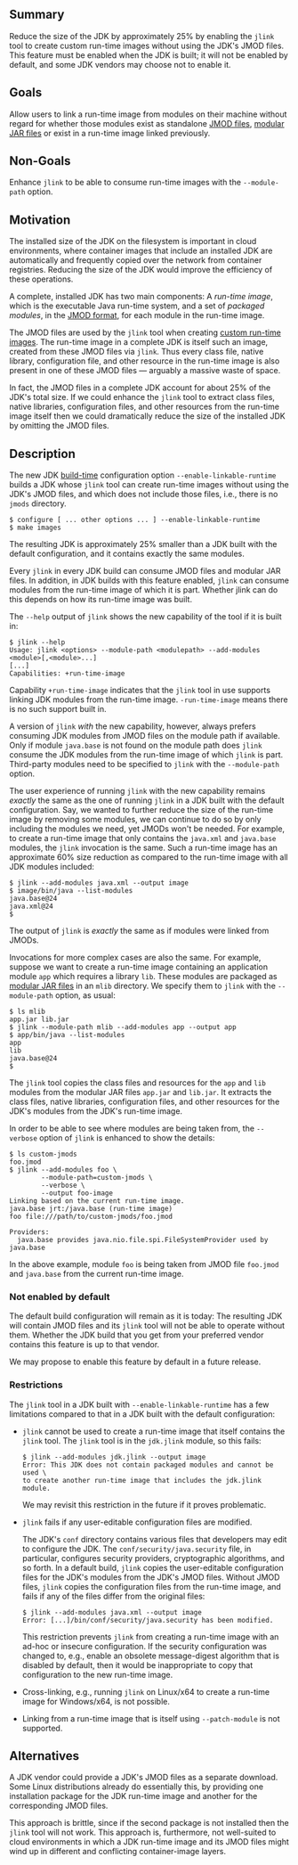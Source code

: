 Summary
-------

Reduce the size of the JDK by approximately 25% by enabling the `jlink` tool to
create custom run-time images without using the JDK's JMOD files. This feature
must be enabled when the JDK is built; it will not be enabled by default, and
some JDK vendors may choose not to enable it.

Goals
-----

Allow users to link a run-time image from modules on their machine without
regard for whether those modules exist as standalone [JMOD files](https://openjdk.org/jeps/261#Packaging:-JMOD-files),
[modular JAR files](https://docs.oracle.com/en/java/javase/23/docs/specs/jar/jar.html#modular-jar-files)
or exist in a run-time image linked previously.

Non-Goals
---------

Enhance `jlink` to be able to consume run-time images with the `--module-path`
option.

Motivation
----------

The installed size of the JDK on the filesystem is important in cloud
environments, where container images that include an installed JDK are
automatically and frequently copied over the network from container registries.
Reducing the size of the JDK would improve the efficiency of these operations.

A complete, installed JDK has two main components: A _run-time image_, which is
the executable Java run-time system, and a set of _packaged modules_, in the
[JMOD format](https://openjdk.org/jeps/261#Packaging:-JMOD-files), for each
module in the run-time image.

The JMOD files are used by the `jlink` tool when creating [custom run-time images](https://dev.java/learn/jlink/).
The run-time image in a complete JDK is
itself such an image, created from these JMOD files via `jlink`. Thus every
class file, native library, configuration file, and other resource in the
run-time image is also present in one of these JMOD files — arguably a massive
waste of space.

In fact, the JMOD files in a complete JDK account for about 25% of the JDK's
total size. If we could enhance the `jlink` tool to extract class files, native
libraries, configuration files, and other resources from the run-time image
itself then we could dramatically reduce the size of the installed JDK by
omitting the JMOD files.


Description
----------

The new JDK [build-time](https://openjdk.org/groups/build/doc/building.html)
configuration option `--enable-linkable-runtime` builds a JDK whose `jlink` tool
can create run-time images without using the JDK's JMOD files, and which does
not include those files, i.e., there is no `jmods` directory.

    $ configure [ ... other options ... ] --enable-linkable-runtime
    $ make images

The resulting JDK is approximately 25% smaller than a JDK built with the default
configuration, and it contains exactly the same modules.

Every `jlink` in every JDK build can consume JMOD files and modular JAR files.
In addition, in JDK builds with this feature enabled, `jlink` can consume
modules from the run-time image of which it is part. Whether jlink can do this
depends on how its run-time image was built.

The `--help` output of `jlink` shows the new capability of the tool if it
is built in:

    $ jlink --help
    Usage: jlink <options> --module-path <modulepath> --add-modules <module>[,<module>...]
    [...]
    Capabilities: +run-time-image

Capability `+run-time-image` indicates that the `jlink` tool in use supports
linking JDK modules from the run-time image. `-run-time-image` means there is
no such support built in.

A version of `jlink` _with_ the new capability, however, always prefers
consuming JDK modules from JMOD files on the module path if available. Only if
module `java.base` is not found on the module path does `jlink` consume the JDK
modules from the run-time image of which `jlink` is part. Third-party modules
need to be specified to `jlink` with the `--module-path` option.

The user experience of running `jlink` with the new capability remains
_exactly_ the same as the one of running `jlink` in a JDK built with the
default configuration. Say, we wanted to further reduce the size of the
run-time image by removing some modules, we can continue to do so by only
including the modules we need, yet JMODs won't be needed. For example, to
create a run-time image that only contains the `java.xml` and `java.base`
modules, the `jlink` invocation is the same. Such a run-time image has an
approximate 60% size reduction as compared to the run-time image with all JDK
modules included:

    $ jlink --add-modules java.xml --output image
    $ image/bin/java --list-modules
    java.base@24
    java.xml@24
    $ 

The output of `jlink` is _exactly_ the same as if modules were linked from
JMODs.

Invocations for more complex cases are also the same. For example, suppose
we want to create a run-time image containing an application module `app` which
requires a library `lib`. These modules are packaged as [modular JAR files](https://docs.oracle.com/en/java/javase/23/docs/specs/jar/jar.html#modular-jar-files) 
in an `mlib` directory. We specify them to `jlink` with the `--module-path`
option, as usual:

    $ ls mlib
    app.jar	lib.jar
    $ jlink --module-path mlib --add-modules app --output app
    $ app/bin/java --list-modules
    app
    lib
    java.base@24
    $ 

The `jlink` tool copies the class files and resources for the `app` and `lib`
modules from the modular JAR files `app.jar` and `lib.jar`. It extracts the
class files, native libraries, configuration files, and other resources for the
JDK's modules from the JDK's run-time image.

In order to be able to see where modules are being taken from, the `--verbose`
option of `jlink` is enhanced to show the details:

    $ ls custom-jmods
    foo.jmod
    $ jlink --add-modules foo \
            --module-path=custom-jmods \
            --verbose \
            --output foo-image
    Linking based on the current run-time image.
    java.base jrt:/java.base (run-time image)
    foo file:///path/to/custom-jmods/foo.jmod

    Providers:
      java.base provides java.nio.file.spi.FileSystemProvider used by java.base

In the above example, module `foo` is being taken from JMOD file `foo.jmod` and
`java.base` from the current run-time image.


### Not enabled by default

The default build configuration will remain as it is today: The resulting JDK
will contain JMOD files and its `jlink` tool will not be able to operate without
them. Whether the JDK build that you get from your preferred vendor contains
this feature is up to that vendor.

We may propose to enable this feature by default in a future release.


### Restrictions

The `jlink` tool in a JDK built with `--enable-linkable-runtime` has a few
limitations compared to that in a JDK built with the default configuration:

- `jlink` cannot be used to create a run-time image that itself contains the
  `jlink` tool. The `jlink` tool is in the `jdk.jlink` module, so this fails:

      $ jlink --add-modules jdk.jlink --output image
      Error: This JDK does not contain packaged modules and cannot be used \
      to create another run-time image that includes the jdk.jlink module.

  We may revisit this restriction in the future if it proves problematic.

- `jlink` fails if any user-editable configuration files are modified.

  The JDK's `conf` directory contains various files that developers may edit to
  configure the JDK. The `conf/security/java.security` file, in particular,
  configures security providers, cryptographic algorithms, and so forth. In a
  default build, `jlink` copies the user-editable configuration files for the
  JDK's modules from the JDK's JMOD files. Without JMOD files, `jlink` copies
  the configuration files from the run-time image, and fails if any of the files
  differ from the original files:

      $ jlink --add-modules java.xml --output image
      Error: [...]/bin/conf/security/java.security has been modified.

  This restriction prevents `jlink` from creating a run-time image with an
  ad-hoc or insecure configuration. If the security configuration was changed
  to, e.g., enable an obsolete message-digest algorithm that is disabled by
  default, then it would be inappropriate to copy that configuration to the new
  run-time image.

- Cross-linking, e.g., running `jlink` on Linux/x64 to create a run-time image
  for Windows/x64, is not possible.

- Linking from a run-time image that is itself using `--patch-module` is not
  supported.


Alternatives
----------

A JDK vendor could provide a JDK's JMOD files as a separate download. Some Linux
distributions already do essentially this, by providing one installation package
for the JDK run-time image and another for the corresponding JMOD files.

This approach is brittle, since if the second package is not installed then the
`jlink` tool will not work. This approach is, furthermore, not well-suited to
cloud environments in which a JDK run-time image and its JMOD files might wind
up in different and conflicting container-image layers.

